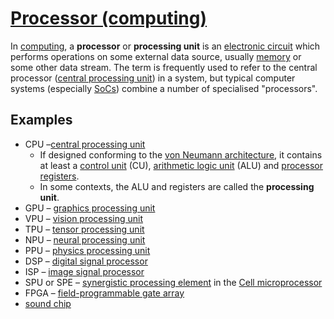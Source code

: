 # [Processor (computing)](https://en.wikipedia.org/wiki/Processor_(computing))

In [computing](https://en.wikipedia.org/wiki/Computing), a **processor** or **processing unit** is an [electronic circuit](https://en.wikipedia.org/wiki/Electronic_circuit) which performs operations on some external data source, usually [memory](https://en.wikipedia.org/wiki/Memory_(computing)) or some other data stream. The term is frequently used to refer to the central processor ([central processing unit](https://en.wikipedia.org/wiki/Central_processing_unit)) in a system, but typical computer systems (especially [SoCs](https://en.wikipedia.org/wiki/System_on_a_chip)) combine a number of specialised "processors".

## Examples

- CPU –[central processing unit](https://en.wikipedia.org/wiki/Central_processing_unit)
  - If designed conforming to the [von Neumann architecture](https://en.wikipedia.org/wiki/Von_Neumann_architecture), it contains at least a [control unit](https://en.wikipedia.org/wiki/Control_unit) (CU), [arithmetic logic unit](https://en.wikipedia.org/wiki/Arithmetic_logic_unit) (ALU) and [processor registers](https://en.wikipedia.org/wiki/Processor_register).
  - In some contexts, the ALU and registers are called the **processing unit**.
- GPU – [graphics processing unit](https://en.wikipedia.org/wiki/Graphics_processing_unit)
- VPU – [vision processing unit](https://en.wikipedia.org/wiki/Vision_processing_unit)
- TPU – [tensor processing unit](https://en.wikipedia.org/wiki/Tensor_processing_unit)
- NPU – [neural processing unit](https://en.wikipedia.org/wiki/Neural_processing_unit)
- PPU – [physics processing unit](https://en.wikipedia.org/wiki/Physics_processing_unit)
- DSP – [digital signal processor](https://en.wikipedia.org/wiki/Digital_signal_processor)
- ISP – [image signal processor](https://en.wikipedia.org/wiki/Image_processor)
- SPU or SPE – [synergistic processing element](https://en.wikipedia.org/wiki/Synergistic_processing_element) in the [Cell microprocessor](https://en.wikipedia.org/wiki/Cell_microprocessor)
- FPGA – [field-programmable gate array](https://en.wikipedia.org/wiki/Field-programmable_gate_array)
- [sound chip](https://en.wikipedia.org/wiki/Sound_chip)